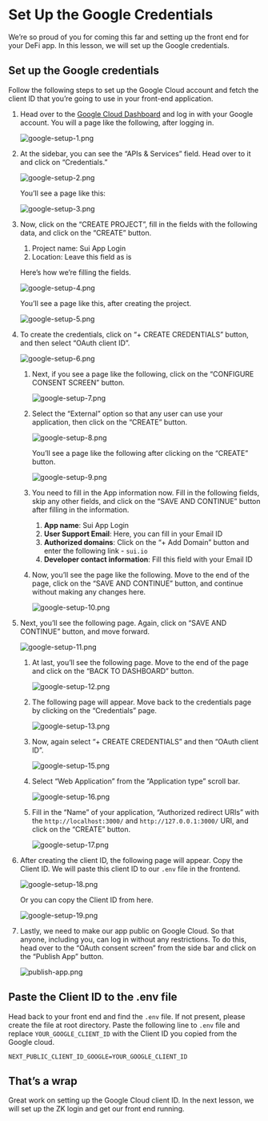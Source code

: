 # Set Up the Google Credentials

We’re so proud of you for coming this far and setting up the front end for your DeFi app. In this lesson, we will set up the Google credentials.

## Set up the Google credentials

Follow the following steps to set up the Google Cloud account and fetch the client ID that you’re going to use in your front-end application.

1. Head over to the [Google Cloud Dashboard](https://console.cloud.google.com/home/dashboard) and log in with your Google account. You will a page like the following, after logging in.
    
    ![google-setup-1.png](https://raw.githubusercontent.com/0xmetaschool/Learning-Projects/refs/heads/main/assests_for_all/Build%20the%20Token%20Dex%20DApp%20on%20Sui%20C4/5.%20Work%20With%20the%20Frontend/google-setup-1.webp)
    

2. At the sidebar, you can see the “APIs & Services” field. Head over to it and click on “Credentials.”
    
    ![google-setup-2.png](https://raw.githubusercontent.com/0xmetaschool/Learning-Projects/refs/heads/main/assests_for_all/Build%20the%20Token%20Dex%20DApp%20on%20Sui%20C4/5.%20Work%20With%20the%20Frontend/google-setup-2.webp)
    

    You’ll see a page like this:

    ![google-setup-3.png](https://raw.githubusercontent.com/0xmetaschool/Learning-Projects/refs/heads/main/assests_for_all/Build%20the%20Token%20Dex%20DApp%20on%20Sui%20C4/5.%20Work%20With%20the%20Frontend/google-setup-3.webp)

3. Now, click on the “CREATE PROJECT”, fill in the fields with the following data, and click on the “CREATE” button.
    1. Project name: Sui App Login
    2. Location: Leave this field as is

    Here’s how we’re filling the fields.

    ![google-setup-4.png](https://raw.githubusercontent.com/0xmetaschool/Learning-Projects/refs/heads/main/assests_for_all/Build%20the%20Token%20Dex%20DApp%20on%20Sui%20C4/5.%20Work%20With%20the%20Frontend/google-setup-4.webp)

    You’ll see a page like this, after creating the project.

    ![google-setup-5.png](https://raw.githubusercontent.com/0xmetaschool/Learning-Projects/refs/heads/main/assests_for_all/Build%20the%20Token%20Dex%20DApp%20on%20Sui%20C4/5.%20Work%20With%20the%20Frontend/google-setup-5.webp)

4. To create the credentials, click on “+ CREATE CREDENTIALS” button, and then select “OAuth client ID”.
    
    ![google-setup-6.png](https://raw.githubusercontent.com/0xmetaschool/Learning-Projects/refs/heads/main/assests_for_all/Build%20the%20Token%20Dex%20DApp%20on%20Sui%20C4/5.%20Work%20With%20the%20Frontend/google-setup-6.webp)
    
    1. Next, if you see a page like the following, click on the “CONFIGURE CONSENT SCREEN” button.
        
        ![google-setup-7.png](https://raw.githubusercontent.com/0xmetaschool/Learning-Projects/refs/heads/main/assests_for_all/Build%20the%20Token%20Dex%20DApp%20on%20Sui%20C4/5.%20Work%20With%20the%20Frontend/google-setup-7.webp)
        
    2. Select the “External” option so that any user can use your application, then click on the “CREATE” button.
        
        ![google-setup-8.png](https://raw.githubusercontent.com/0xmetaschool/Learning-Projects/refs/heads/main/assests_for_all/Build%20the%20Token%20Dex%20DApp%20on%20Sui%20C4/5.%20Work%20With%20the%20Frontend/google-setup-8.webp)
        
    
        You’ll see a page like the following after clicking on the “CREATE” button.
    
        ![google-setup-9.png](https://raw.githubusercontent.com/0xmetaschool/Learning-Projects/refs/heads/main/assests_for_all/Build%20the%20Token%20Dex%20DApp%20on%20Sui%20C4/5.%20Work%20With%20the%20Frontend/google-setup-9.webp)
    
    3. You need to fill in the App information now. Fill in the following fields, skip any other fields, and click on the “SAVE AND CONTINUE” button after filling in the information.
        1. **App name**: Sui App Login
        2. **User Support Email**: Here, you can fill in your Email ID
        3. **Authorized domains**: Click on the “+ Add Domain” button and enter the following link - `sui.io`
        4. **Developer contact information**: Fill this field with your Email ID
    4. Now, you’ll see the page like the following. Move to the end of the page, click on the “SAVE AND CONTINUE” button, and continue without making any changes here.
        
        ![google-setup-10.png](https://raw.githubusercontent.com/0xmetaschool/Learning-Projects/refs/heads/main/assests_for_all/Build%20the%20Token%20Dex%20DApp%20on%20Sui%20C4/5.%20Work%20With%20the%20Frontend/google-setup-10.webp)
        
5. Next, you’ll see the following page. Again, click on “SAVE AND CONTINUE” button, and move forward.
        
    ![google-setup-11.png](https://raw.githubusercontent.com/0xmetaschool/Learning-Projects/refs/heads/main/assests_for_all/Build%20the%20Token%20Dex%20DApp%20on%20Sui%20C4/5.%20Work%20With%20the%20Frontend/google-setup-11.webp)
        
    1. At last, you’ll see the following page. Move to the end of the page and click on the “BACK TO DASHBOARD” button.
            
        ![google-setup-12.png](https://github.com/0xmetaschool/Learning-Projects/blob/ba2ce8dea0997931621928704f03f1a8483ecc0d/Build%20the%20Token%20Dex%20DApp/5.%20Work%20With%20the%20Frontend/assets/google-setup-12.png?raw=true)
            
    2. The following page will appear. Move back to the credentials page by clicking on the “Credentials” page.
            
        ![google-setup-13.png](https://github.com/0xmetaschool/Learning-Projects/blob/ba2ce8dea0997931621928704f03f1a8483ecc0d/Build%20the%20Token%20Dex%20DApp/5.%20Work%20With%20the%20Frontend/assets/google-setup-13.png?raw=true)
            
    3. Now, again select “+ CREATE CREDENTIALS” and then “OAuth client ID”.
            
        ![google-setup-15.png](https://github.com/0xmetaschool/Learning-Projects/blob/ba2ce8dea0997931621928704f03f1a8483ecc0d/Build%20the%20Token%20Dex%20DApp/5.%20Work%20With%20the%20Frontend/assets/google-setup-15.png?raw=true)
            
    4. Select “Web Application” from the “Application type” scroll bar.
            
        ![google-setup-16.png](https://github.com/0xmetaschool/Learning-Projects/blob/ba2ce8dea0997931621928704f03f1a8483ecc0d/Build%20the%20Token%20Dex%20DApp/5.%20Work%20With%20the%20Frontend/assets/google-setup-16.png?raw=true)
            
    5. Fill in the “Name” of your application, “Authorized redirect URIs” with the `http://localhost:3000/` and `http://127.0.0.1:3000/` URI, and click on the “CREATE” button.
                
        ![google-setup-17.png](https://github.com/0xmetaschool/Learning-Projects/blob/ba2ce8dea0997931621928704f03f1a8483ecc0d/Build%20the%20Token%20Dex%20DApp/5.%20Work%20With%20the%20Frontend/assets/google-setup-17.png?raw=true)
                
                
6. After creating the client ID, the following page will appear. Copy the Client ID. We will paste this client ID to our `.env` file in the frontend.
        
    ![google-setup-18.png](https://github.com/0xmetaschool/Learning-Projects/blob/ba2ce8dea0997931621928704f03f1a8483ecc0d/Build%20the%20Token%20Dex%20DApp/5.%20Work%20With%20the%20Frontend/assets/google-setup-18.png?raw=true)
        
    Or you can copy the Client ID from here.
        
    ![google-setup-19.png](https://github.com/0xmetaschool/Learning-Projects/blob/ba2ce8dea0997931621928704f03f1a8483ecc0d/Build%20the%20Token%20Dex%20DApp/5.%20Work%20With%20the%20Frontend/assets/google-setup-19.png?raw=true)
        

7. Lastly, we need to make our app public on Google Cloud. So that anyone, including you, can log in without any restrictions. To do this, head over to the “OAuth consent screen” from the side bar and click on the “Publish App” button.

    ![publish-app.png](https://raw.githubusercontent.com/0xmetaschool/Learning-Projects/refs/heads/main/assests_for_all/Build%20the%20Token%20Dex%20DApp%20on%20Sui%20C4/5.%20Work%20With%20the%20Frontend/publish-app.webp)

## Paste the Client ID to the .env file

Head back to your front end and find the `.env` file. If not present, please create the file at root directory. Paste the following line to `.env` file and replace `YOUR_GOOGLE_CLIENT_ID` with the Client ID you copied from the Google cloud.

```
NEXT_PUBLIC_CLIENT_ID_GOOGLE=YOUR_GOOGLE_CLIENT_ID
```

## That’s a wrap

Great work on setting up the Google Cloud client ID. In the next lesson, we will set up the ZK login and get our front end running.